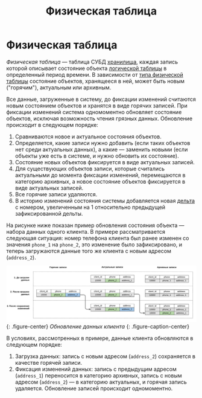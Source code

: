 ﻿---
layout: default
title: Физическая таблица
nav_order: 10
parent: Основные понятия
grand_parent: Обзор понятий, компонентов и связей
has_children: false
has_toc: false
---

# Физическая таблица

_Физическая таблица_ — таблица СУБД [хранилища](../Хранилище_данных/Хранилище_данных.md), каждая запись 
которой описывает состояние объекта [логической таблицы](../Логическая_таблица/Логическая_таблица.md) 
в определенный период времени. В зависимости от [типа физической таблицы](../Физическая_схема_данных/Физическая_схема_данных.md) 
состояние объектов, хранящееся в ней, может быть новым ("горячим"), актуальным или архивным.

Все данные, загруженные в систему, до фиксации изменений считаются новым состоянием объектов и хранятся 
в виде горячих записей. При фиксации изменений система одномоментно обновляет состояние объектов, 
исключая возможность чтения грязных данных. Обновление происходит в следующем порядке:
1.  Сравниваются новое и актуальное состояния объектов.
2.  Определяется, какие записи нужно добавить (если таких объектов нет среди актуальных данных), а какие — 
    заменить новыми (если объекты уже есть в системе, и нужно обновить их состояние).
3.  Состояние новых объектов фиксируется в виде актуальных записей.
4.  Для существующих объектов записи, которые считались актуальными до момента фиксации изменений, 
    перемещаются в категорию архивных, а новое состояние объектов фиксируется в виде актуальных записей.
5.  Все горячие записи удаляются.
6.  В историю изменений состояния системы добавляется новая [дельта](../Дельта/Дельта.md) с номером, 
    увеличенным на 1 относительно предыдущей зафиксированной дельты.
    
На рисунке ниже показан пример обновления состояния объекта — набора данных одного клиента. В примере 
рассматривается следующая ситуация: номер телефона клиента был ранее изменен со значения `phone_1` 
на `phone_2`, это изменение было зафиксировано, и теперь загружаются данные того же клиента с новым адресом 
(`address_2`).

![](Физическая_таблица.svg)
{: .figure-center}
*Обновление данных клиента*
{: .figure-caption-center}

В условиях, рассмотренных в примере, данные клиента обновляются в следующем порядке:
1.  Загрузка данных: запись с новым адресом (`address_2`) сохраняется в качестве горячей записи.
2.  Фиксация изменений данных: запись с предыдущим адресом (`address_1`) переносится в категорию архивных, 
    запись с новым адресом (`address_2`) — в категорию актуальных, и горячая запись удаляется. 
    Обновление записей происходит одномоментно.